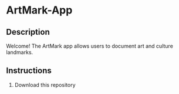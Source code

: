 # ArtMark-App

## Description
Welcome! The ArtMark app allows users to document art and culture landmarks. 

## Instructions
1. Download this repository
   
